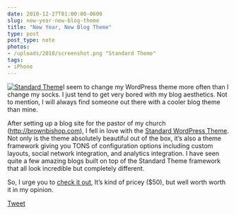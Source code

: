```yaml
---
date: 2010-12-27T01:00:00-0600
slug: new-year-new-blog-theme
title: "New Year, New Blog Theme"
type: post
post_type: note
photos:
- /uploads/2010/screenshot.png "Standard Theme"
tags:
- iPhone
---
```

[![](/uploads/2010/screenshot.png "Standard Theme")](https://www.e-junkie.com/ecom/gb.php?ii=606601&c=ib&aff=149540&cl=64302)I seem to change my WordPress theme more often than I change my socks. I just tend to get very bored with my blog aesthetics. Not to mention, I will always find someone out there with a cooler blog theme than mine.


After setting up a blog site for the pastor of my church (<http://brownbishop.com>), I fell in love with the [Standard WordPress Theme](https://www.e-junkie.com/ecom/gb.php?ii=606601&c=ib&aff=149540&cl=64302). Not only is the theme absolutely beautiful out of the box, it’s also a theme framework giving you TONS of configuration options including custom layouts, social network integration, and analytics integration. I have seen quite a few amazing blogs built on top of the Standard Theme framework that all look incredible but completely different.


So, I urge you to [check it out](https://www.e-junkie.com/ecom/gb.php?ii=606601&c=ib&aff=149540&cl=64302), It’s kind of pricey ($50), but well worth worth it in my opinion.



[Tweet](http://twitter.com/share)


